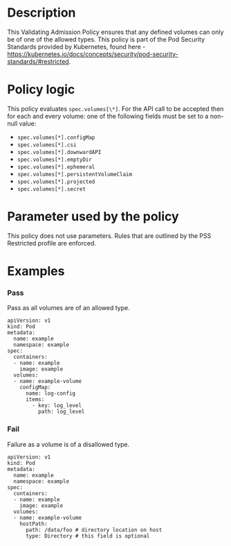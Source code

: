 # Description
This Validating Admission Policy ensures that any defined volumes can only be of one of the allowed types.
This policy is part of the Pod Security Standards provided by Kubernetes, found here - https://kubernetes.io/docs/concepts/security/pod-security-standards/#restricted.

# Policy logic
This policy evaluates `spec.volumes[\*]`. For the API call to be accepted then for each and every volume: one of the following fields must be set to a non-null value:

* `spec.volumes[*].configMap`
* `spec.volumes[*].csi`
* `spec.volumes[*].downwardAPI`
* `spec.volumes[*].emptyDir`
* `spec.volumes[*].ephemeral`
* `spec.volumes[*].persistentVolumeClaim`
* `spec.volumes[*].projected`
* `spec.volumes[*].secret`

# Parameter used by the policy
This policy does not use parameters. Rules that are outlined by the PSS Restricted profile are enforced. 

# Examples
### Pass
Pass as all volumes are of an allowed type.
```
apiVersion: v1
kind: Pod
metadata:
  name: example
  namespace: example
spec:
  containers:
  - name: example
    image: example
  volumes:
  - name: example-volume
    configMap:
      name: log-config
      items:
        - key: log_level
          path: log_level
```
### Fail
Failure as a volume is of a disallowed type.
```
apiVersion: v1
kind: Pod
metadata:
  name: example
  namespace: example
spec:
  containers:
  - name: example
    image: example
  volumes:
  - name: example-volume
    hostPath:
      path: /data/foo # directory location on host
      type: Directory # this field is optional
```